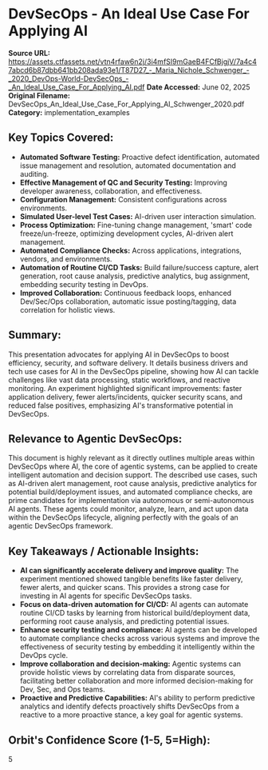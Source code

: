 # DevSecOps - An Ideal Use Case For Applying AI

**Source URL:** https://assets.ctfassets.net/vtn4rfaw6n2j/3i4mfSI9mGaeB4FCfBjgjV/7a4c47abcd6b87dbb641bb208ada93e1/T87D27_-_Maria_Nichole_Schwenger_-_2020_DevOps-World-DevSecOps_-_An_Ideal_Use_Case_For_Applying_AI.pdf
**Date Accessed:** June 02, 2025
**Original Filename:** DevSecOps_An_Ideal_Use_Case_For_Applying_AI_Schwenger_2020.pdf
**Category:** implementation_examples

## Key Topics Covered:
- **Automated Software Testing:** Proactive defect identification, automated issue management and resolution, automated documentation and auditing.
- **Effective Management of QC and Security Testing:** Improving developer awareness, collaboration, and effectiveness.
- **Configuration Management:** Consistent configurations across environments.
- **Simulated User-level Test Cases:** AI-driven user interaction simulation.
- **Process Optimization:** Fine-tuning change management, 'smart' code freeze/un-freeze, optimizing development cycles, AI-driven alert management.
- **Automated Compliance Checks:** Across applications, integrations, vendors, and environments.
- **Automation of Routine CI/CD Tasks:** Build failure/success capture, alert generation, root cause analysis, predictive analytics, bug assignment, embedding security testing in DevOps.
- **Improved Collaboration:** Continuous feedback loops, enhanced Dev/Sec/Ops collaboration, automatic issue posting/tagging, data correlation for holistic views.

## Summary:
This presentation advocates for applying AI in DevSecOps to boost efficiency, security, and software delivery. It details business drivers and tech use cases for AI in the DevSecOps pipeline, showing how AI can tackle challenges like vast data processing, static workflows, and reactive monitoring. An experiment highlighted significant improvements: faster application delivery, fewer alerts/incidents, quicker security scans, and reduced false positives, emphasizing AI's transformative potential in DevSecOps.

## Relevance to Agentic DevSecOps:
This document is highly relevant as it directly outlines multiple areas within DevSecOps where AI, the core of agentic systems, can be applied to create intelligent automation and decision support. The described use cases, such as AI-driven alert management, root cause analysis, predictive analytics for potential build/deployment issues, and automated compliance checks, are prime candidates for implementation via autonomous or semi-autonomous AI agents. These agents could monitor, analyze, learn, and act upon data within the DevSecOps lifecycle, aligning perfectly with the goals of an agentic DevSecOps framework.

## Key Takeaways / Actionable Insights:
- **AI can significantly accelerate delivery and improve quality:** The experiment mentioned showed tangible benefits like faster delivery, fewer alerts, and quicker scans. This provides a strong case for investing in AI agents for specific DevSecOps tasks.
- **Focus on data-driven automation for CI/CD:** AI agents can automate routine CI/CD tasks by learning from historical build/deployment data, performing root cause analysis, and predicting potential issues.
- **Enhance security testing and compliance:** AI agents can be developed to automate compliance checks across various systems and improve the effectiveness of security testing by embedding it intelligently within the DevOps cycle.
- **Improve collaboration and decision-making:** Agentic systems can provide holistic views by correlating data from disparate sources, facilitating better collaboration and more informed decision-making for Dev, Sec, and Ops teams.
- **Proactive and Predictive Capabilities:** AI's ability to perform predictive analytics and identify defects proactively shifts DevSecOps from a reactive to a more proactive stance, a key goal for agentic systems.

## Orbit's Confidence Score (1-5, 5=High):
5
